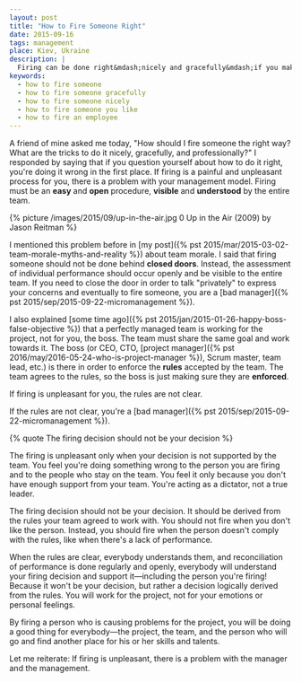 ```yaml
---
layout: post
title: "How to Fire Someone Right"
date: 2015-09-16
tags: management
place: Kiev, Ukraine
description: |
  Firing can be done right&mdash;nicely and gracefully&mdash;if you make it professional and not personal.
keywords:
  - how to fire someone
  - how to fire someone gracefully
  - how to fire someone nicely
  - how to fire someone you like
  - how to fire an employee
---
```


A friend of mine asked me today, "How should I fire
someone the right way? What are the tricks to do it nicely,
gracefully, and professionally?" I responded by saying that if you question yourself
about how to do it right, you're doing it wrong in the first place.
If firing is a painful and unpleasant process for you, there is
a problem with your management model. Firing must be an **easy**
and **open** procedure, **visible** and **understood** by the entire team.

<!--more-->

{% picture /images/2015/09/up-in-the-air.jpg 0 Up in the Air (2009) by Jason Reitman %}

I mentioned this problem before in
[my post]({% pst 2015/mar/2015-03-02-team-morale-myths-and-reality %}) about team morale.
I said that firing someone should not be done behind **closed doors**.
Instead, the assessment of individual performance should
occur openly and be visible to the entire team. If you need to close
the door in order to talk "privately" to express your concerns and
eventually to fire someone, you are a
[bad manager]({% pst 2015/sep/2015-09-22-micromanagement %}).

I also explained [some time ago]({% pst 2015/jan/2015-01-26-happy-boss-false-objective %})
that a perfectly managed team is working for the project, not for you, the boss.
The team must share the same goal and work towards it. The boss (or CEO, CTO,
[project manager]({% pst 2016/may/2016-05-24-who-is-project-manager %}),
Scrum master, team lead, etc.) is there in order
to enforce the **rules** accepted by the team. The team agrees to the rules,
so the boss is just making sure they are **enforced**.

If firing is unpleasant for you, the rules are not clear.

If the rules are not clear, you're a
[bad manager]({% pst 2015/sep/2015-09-22-micromanagement %}).

{% quote The firing decision should not be your decision %}

The firing is unpleasant only when your decision is not supported by the team.
You feel you're doing something wrong to the person you are firing and
to the people who stay on the team. You feel it only because you don't have
enough support from your team. You're acting as a dictator, not a true leader.

The firing decision should not be your decision. It should be derived
from the rules your team agreed to work with. You should not fire when
you don't like the person. Instead, you should fire when the person doesn't
comply with the rules, like when there's a lack of performance.

When the rules are clear, everybody understands them, and reconciliation of
performance is done regularly and openly, everybody will understand
your firing decision and support it&mdash;including the person you're firing!
Because it won't be your decision, but rather a decision logically derived
from the rules. You will work for the project, not for your emotions or
personal feelings.

By firing a person who is causing problems for the project,
you will be doing a good thing for everybody&mdash;the project, the team, and the
person who will go and find another place for his or her skills and talents.

Let me reiterate: If firing is unpleasant, there is a problem
with the manager and the management.
